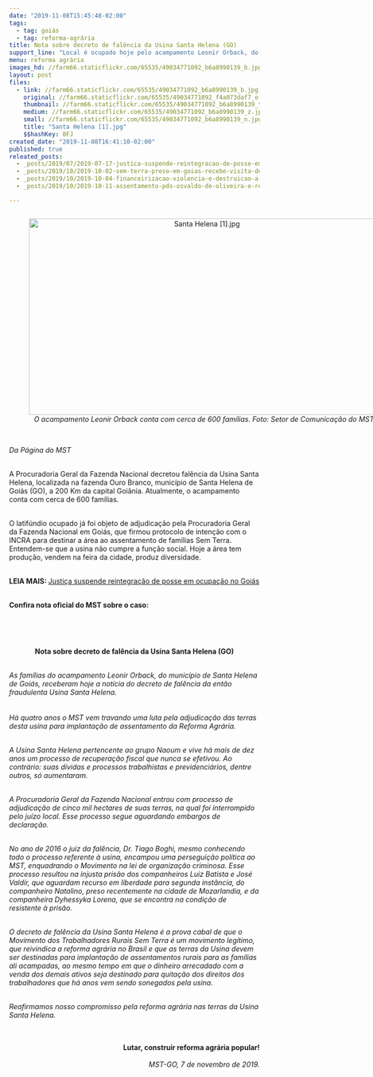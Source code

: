 ```yaml
---
date: "2019-11-08T15:45:48-02:00"
tags:
  - tag: goiás
  - tag: reforma-agrária
title: Nota sobre decreto de falência da Usina Santa Helena (GO)
support_line: "Local é ocupado hoje pelo acampamento Leonir Orback, do município de Santa Helena de Goiás"
menu: reforma agrária
images_hd: //farm66.staticflickr.com/65535/49034771092_b6a8990139_b.jpg
layout: post
files:
  - link: //farm66.staticflickr.com/65535/49034771092_b6a8990139_b.jpg
    original: //farm66.staticflickr.com/65535/49034771092_f4a073daf7_o.jpg
    thumbnail: //farm66.staticflickr.com/65535/49034771092_b6a8990139_t.jpg
    medium: //farm66.staticflickr.com/65535/49034771092_b6a8990139_z.jpg
    small: //farm66.staticflickr.com/65535/49034771092_b6a8990139_n.jpg
    title: "Santa Helena [1].jpg"
    $$hashKey: 0FJ
created_date: "2019-11-08T16:41:10-02:00"
published: true
releated_posts:
  - _posts/2019/07/2019-07-17-justica-suspende-reintegracao-de-posse-em-ocupacao-no-goias.md
  - _posts/2019/10/2019-10-02-sem-terra-preso-em-goias-recebe-visita-de-comite-de-direitos-humanos.md
  - _posts/2019/10/2019-10-04-financeirizacao-violencia-e-destruicao-a-cara-do-projeto-agrario-do-governo-bolsonaro.md
  - _posts/2019/10/2019-10-11-assentamento-pds-osvaldo-de-oliveira-e-referencia-na-producao-de-feijao-agroecologico.md

---
```

<div style="text-align:center">
<figure class="image" style="display:inline-block"><img alt="Santa Helena [1].jpg" height="394" src="//farm66.staticflickr.com/65535/49034771092_b6a8990139_b.jpg" width="700" />
<figcaption><em>&nbsp;O acampamento Leonir Orback conta com cerca de 600 fam&iacute;lias. Foto: Setor de Comunica&ccedil;&atilde;o do MST</em></figcaption>
</figure>
</div>

<p><br />
<em>Da P&aacute;gina do MST</em></p>

<p><br />
A Procuradoria Geral da Fazenda Nacional decretou fal&ecirc;ncia da Usina Santa Helena,&nbsp;localizada na fazenda Ouro Branco, munic&iacute;pio de Santa Helena de Goi&aacute;s (GO), a 200 Km da capital Goi&acirc;nia. Atualmente, o acampamento conta com cerca de 600 fam&iacute;lias.</p>

<p><br />
O latif&uacute;ndio ocupado j&aacute; foi objeto de adjudica&ccedil;&atilde;o pela Procuradoria Geral da Fazenda Nacional em Goi&aacute;s, que firmou protocolo de inten&ccedil;&atilde;o com o INCRA para destinar a &aacute;rea ao assentamento de fam&iacute;lias Sem Terra. Entendem-se que a usina n&atilde;o cumpre a fun&ccedil;&atilde;o social. Hoje a &aacute;rea tem produ&ccedil;&atilde;o, vendem na feira da cidade, produz diversidade.&nbsp;</p>

<p><br />
<strong>LEIA MAIS:&nbsp;</strong><a href="http://www.mst.org.br/2019/07/17/justica-suspende-reintegracao-de-posse-em-ocupacao-no-goias.html" target="_blank">Justi&ccedil;a suspende reintegra&ccedil;&atilde;o de posse em ocupa&ccedil;&atilde;o no Goi&aacute;s</a></p>

<p><br />
<strong>Confira nota oficial do MST sobre o caso:&nbsp;</strong></p>

<p>&nbsp;</p>

<p>&nbsp;</p>

<p style="text-align: center;"><b>Nota sobre decreto de fal&ecirc;ncia da Usina Santa Helena (GO)</b><br />
&nbsp;</p>

<p><em>As fam&iacute;lias do acampamento Leonir Orback, do munic&iacute;pio de Santa Helena de Goi&aacute;s, receberam hoje a not&iacute;cia do decreto de fal&ecirc;ncia da ent&atilde;o fraudulenta Usina Santa Helena.<br />
<br />
<br />
H&aacute; quatro anos o MST vem travando uma luta pela adjudica&ccedil;&atilde;o das terras desta usina para implanta&ccedil;&atilde;o de assentamento da Reforma Agr&aacute;ria.</em></p>

<p><br />
<em>A Usina Santa Helena pertencente ao grupo Naoum e vive h&aacute; mais de dez anos um processo de recupera&ccedil;&atilde;o fiscal que nunca se efetivou. Ao contr&aacute;rio:&nbsp;suas d&iacute;vidas e processos trabalhistas e previdenci&aacute;rios, dentre outros, s&oacute; aumentaram.&nbsp;</em><br />
&nbsp;</p>

<p><em>A Procuradoria Geral da Fazenda Nacional entrou com processo de adjudica&ccedil;&atilde;o de cinco mil hectares de suas terras, na qual foi interrompido pelo ju&iacute;zo local. Esse processo segue aguardando embargos de declara&ccedil;&atilde;o.&nbsp;</em><br />
&nbsp;</p>

<p><em>No ano de 2016 o juiz da fal&ecirc;ncia, Dr. Tiago Boghi, mesmo conhecendo todo o processo referente &agrave; usina, encampou uma persegui&ccedil;&atilde;o pol&iacute;tica ao MST, enquadrando o Movimento na lei de organiza&ccedil;&atilde;o criminosa. Esse processo resultou na injusta pris&atilde;o dos companheiros Luiz Batista e Jos&eacute; Valdir, que aguardam recurso em liberdade para segunda inst&acirc;ncia,&nbsp;do companheiro Natalino, preso recentemente na cidade de Mozarlandia, e da companheira Dyhessyka Lorena, que se encontra na condi&ccedil;&atilde;o de resistente &agrave; pris&atilde;o.&nbsp;</em><br />
&nbsp;</p>

<p><em>O decreto de fal&ecirc;ncia da Usina Santa Helena &eacute; a prova cabal de que o Movimento dos Trabalhadores Rurais Sem Terra &eacute; um movimento leg&iacute;timo, que reivindica a reforma agr&aacute;ria no Brasil e que as terras da Usina devem ser destinadas para implanta&ccedil;&atilde;o de assentamentos rurais para as fam&iacute;lias ali acampadas, ao mesmo tempo em que o dinheiro arrecadado com a venda dos demais ativos seja destinado para quita&ccedil;&atilde;o dos direitos dos trabalhadores que h&aacute; anos vem sendo sonegados pela usina.&nbsp;</em><br />
&nbsp;</p>

<p><em>Reafirmamos nosso compromisso pela reforma agr&aacute;ria nas terras da Usina Santa Helena.&nbsp;</em><br />
&nbsp;</p>

<p style="text-align: right;"><br />
<strong>Lutar, construir reforma agr&aacute;ria popular!</strong><br />
<br />
<em>MST-GO, 7 de novembro de 2019.</em></p>
